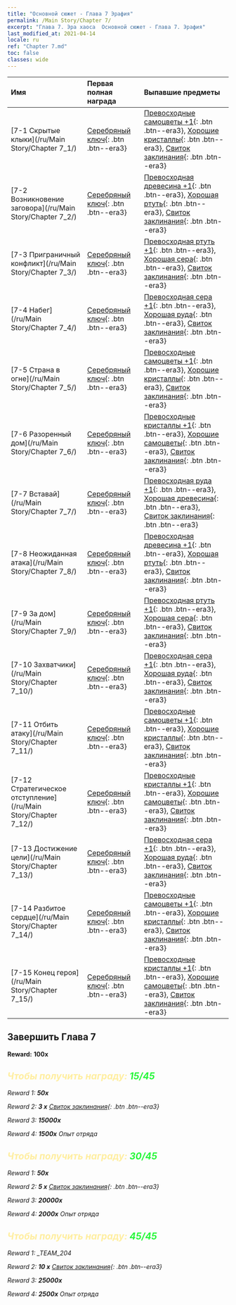 ```yaml
---
title: "Основной сюжет - Глава 7 Эрафия"
permalink: /Main Story/Chapter 7/
excerpt: "Глава 7. Эра хаоса  Основной сюжет - Глава 7. Эрафия"
last_modified_at: 2021-04-14
locale: ru
ref: "Chapter 7.md"
toc: false
classes: wide
---
```


  | Имя |  Первая полная награда | Выпавшие предметы |
  |:------------|:------------|:------------| 
  | [7-1 Скрытые клыки](/ru/Main Story/Chapter 7_1/) | [Серебряный ключ](/ru/Items/con_693/){: .btn .btn--era3} | [Превосходные самоцветы +1](/ru/Items/mat_23/){: .btn .btn--era3}, [Хорошие кристаллы](/ru/Items/mat_17/){: .btn .btn--era3}, [Свиток заклинания](/ru/Items/con_694/){: .btn .btn--era3} |
  | [7-2 Возникновение заговора](/ru/Main Story/Chapter 7_2/) | [Серебряный ключ](/ru/Items/con_693/){: .btn .btn--era3} | [Превосходная древесина +1](/ru/Items/mat_20/){: .btn .btn--era3}, [Хорошая ртуть](/ru/Items/mat_14/){: .btn .btn--era3}, [Свиток заклинания](/ru/Items/con_694/){: .btn .btn--era3} |
  | [7-3 Приграничный конфликт](/ru/Main Story/Chapter 7_3/) | [Серебряный ключ](/ru/Items/con_693/){: .btn .btn--era3} | [Превосходная ртуть +1](/ru/Items/mat_21/){: .btn .btn--era3}, [Хорошая сера](/ru/Items/mat_15/){: .btn .btn--era3}, [Свиток заклинания](/ru/Items/con_694/){: .btn .btn--era3} |
  | [7-4 Набег](/ru/Main Story/Chapter 7_4/) | [Серебряный ключ](/ru/Items/con_693/){: .btn .btn--era3} | [Превосходная сера +1](/ru/Items/mat_22/){: .btn .btn--era3}, [Хорошая руда](/ru/Items/mat_12/){: .btn .btn--era3}, [Свиток заклинания](/ru/Items/con_694/){: .btn .btn--era3} |
  | [7-5 Страна в огне](/ru/Main Story/Chapter 7_5/) | [Серебряный ключ](/ru/Items/con_693/){: .btn .btn--era3} | [Превосходные самоцветы +1](/ru/Items/mat_23/){: .btn .btn--era3}, [Хорошие кристаллы](/ru/Items/mat_17/){: .btn .btn--era3}, [Свиток заклинания](/ru/Items/con_694/){: .btn .btn--era3} |
  | [7-6 Разоренный дом](/ru/Main Story/Chapter 7_6/) | [Серебряный ключ](/ru/Items/con_693/){: .btn .btn--era3} | [Превосходные кристаллы +1](/ru/Items/mat_24/){: .btn .btn--era3}, [Хорошие самоцветы](/ru/Items/mat_16/){: .btn .btn--era3}, [Свиток заклинания](/ru/Items/con_694/){: .btn .btn--era3} |
  | [7-7 Вставай](/ru/Main Story/Chapter 7_7/) | [Серебряный ключ](/ru/Items/con_693/){: .btn .btn--era3} | [Превосходная руда +1](/ru/Items/mat_19/){: .btn .btn--era3}, [Хорошая древесина](/ru/Items/mat_13/){: .btn .btn--era3}, [Свиток заклинания](/ru/Items/con_694/){: .btn .btn--era3} |
  | [7-8 Неожиданная атака](/ru/Main Story/Chapter 7_8/) | [Серебряный ключ](/ru/Items/con_693/){: .btn .btn--era3} | [Превосходная древесина +1](/ru/Items/mat_20/){: .btn .btn--era3}, [Хорошая ртуть](/ru/Items/mat_14/){: .btn .btn--era3}, [Свиток заклинания](/ru/Items/con_694/){: .btn .btn--era3} |
  | [7-9 За дом](/ru/Main Story/Chapter 7_9/) | [Серебряный ключ](/ru/Items/con_693/){: .btn .btn--era3} | [Превосходная ртуть +1](/ru/Items/mat_21/){: .btn .btn--era3}, [Хорошая сера](/ru/Items/mat_15/){: .btn .btn--era3}, [Свиток заклинания](/ru/Items/con_694/){: .btn .btn--era3} |
  | [7-10 Захватчики](/ru/Main Story/Chapter 7_10/) | [Серебряный ключ](/ru/Items/con_693/){: .btn .btn--era3} | [Превосходная сера +1](/ru/Items/mat_22/){: .btn .btn--era3}, [Хорошая руда](/ru/Items/mat_12/){: .btn .btn--era3}, [Свиток заклинания](/ru/Items/con_694/){: .btn .btn--era3} |
  | [7-11 Отбить атаку](/ru/Main Story/Chapter 7_11/) | [Серебряный ключ](/ru/Items/con_693/){: .btn .btn--era3} | [Превосходные самоцветы +1](/ru/Items/mat_23/){: .btn .btn--era3}, [Хорошие кристаллы](/ru/Items/mat_17/){: .btn .btn--era3}, [Свиток заклинания](/ru/Items/con_694/){: .btn .btn--era3} |
  | [7-12 Стратегическое отступление](/ru/Main Story/Chapter 7_12/) | [Серебряный ключ](/ru/Items/con_693/){: .btn .btn--era3} | [Превосходные кристаллы +1](/ru/Items/mat_24/){: .btn .btn--era3}, [Хорошие самоцветы](/ru/Items/mat_16/){: .btn .btn--era3}, [Свиток заклинания](/ru/Items/con_694/){: .btn .btn--era3} |
  | [7-13 Достижение цели](/ru/Main Story/Chapter 7_13/) | [Серебряный ключ](/ru/Items/con_693/){: .btn .btn--era3} | [Превосходная сера +1](/ru/Items/mat_22/){: .btn .btn--era3}, [Хорошая руда](/ru/Items/mat_12/){: .btn .btn--era3}, [Свиток заклинания](/ru/Items/con_694/){: .btn .btn--era3} |
  | [7-14 Разбитое сердце](/ru/Main Story/Chapter 7_14/) | [Серебряный ключ](/ru/Items/con_693/){: .btn .btn--era3} | [Превосходные самоцветы +1](/ru/Items/mat_23/){: .btn .btn--era3}, [Хорошие кристаллы](/ru/Items/mat_17/){: .btn .btn--era3}, [Свиток заклинания](/ru/Items/con_694/){: .btn .btn--era3} |
  | [7-15 Конец героя](/ru/Main Story/Chapter 7_15/) | [Серебряный ключ](/ru/Items/con_693/){: .btn .btn--era3} | [Превосходные кристаллы +1](/ru/Items/mat_24/){: .btn .btn--era3}, [Хорошие самоцветы](/ru/Items/mat_16/){: .btn .btn--era3}, [Свиток заклинания](/ru/Items/con_694/){: .btn .btn--era3} |


## Завершить Глава 7

 **Reward:**  **100x** <i class="fas fa-gem"/>



## <span style="color: #ffeea0">Чтобы получить награду: </span><span style="color: #27f73a">15/45</span>

 Reward 1:  **50x** <i class="fas fa-gem"/>

 Reward 2: **3 x** [Свиток заклинания](/ru/Items/con_694/){: .btn .btn--era3}

 Reward 3:  **15000x** <i class="fas fa-coins"/>

 Reward 4:  **1500x** Опыт отряда



## <span style="color: #ffeea0">Чтобы получить награду: </span><span style="color: #27f73a">30/45</span>

 Reward 1:  **50x** <i class="fas fa-gem"/>

 Reward 2: **5 x** [Свиток заклинания](/ru/Items/con_694/){: .btn .btn--era3}

 Reward 3:  **20000x** <i class="fas fa-coins"/>

 Reward 4:  **2000x** Опыт отряда



## <span style="color: #ffeea0">Чтобы получить награду: </span><span style="color: #27f73a">45/45</span>

 Reward 1: _TEAM_204

 Reward 2: **10 x** [Свиток заклинания](/ru/Items/con_694/){: .btn .btn--era3}

 Reward 3:  **25000x** <i class="fas fa-coins"/>

 Reward 4:  **2500x** Опыт отряда

